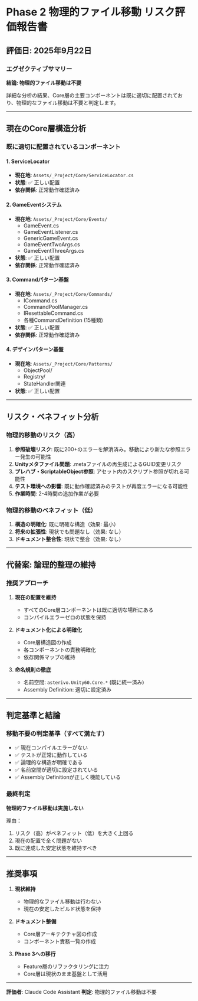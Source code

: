 ﻿# Phase 2 物理的ファイル移動 リスク評価報告書

## 評価日: 2025年9月22日

### エグゼクティブサマリー
**結論: 物理的ファイル移動は不要**

詳細な分析の結果、Core層の主要コンポーネントは既に適切に配置されており、物理的なファイル移動は不要と判定します。

---

## 現在のCore層構造分析

### 既に適切に配置されているコンポーネント

#### 1. ServiceLocator
- **現在地**: `Assets/_Project/Core/ServiceLocator.cs`
- **状態**: ✅ 正しい配置
- **依存関係**: 正常動作確認済み

#### 2. GameEventシステム
- **現在地**: `Assets/_Project/Core/Events/`
  - GameEvent.cs
  - GameEventListener.cs
  - GenericGameEvent.cs
  - GameEventTwoArgs.cs
  - GameEventThreeArgs.cs
- **状態**: ✅ 正しい配置
- **依存関係**: 正常動作確認済み

#### 3. Commandパターン基盤
- **現在地**: `Assets/_Project/Core/Commands/`
  - ICommand.cs
  - CommandPoolManager.cs
  - IResettableCommand.cs
  - 各種CommandDefinition (15種類)
- **状態**: ✅ 正しい配置
- **依存関係**: 正常動作確認済み

#### 4. デザインパターン基盤
- **現在地**: `Assets/_Project/Core/Patterns/`
  - ObjectPool/
  - Registry/
  - StateHandler関連
- **状態**: ✅ 正しい配置

---

## リスク・ベネフィット分析

### 物理的移動のリスク（高）
1. **参照破壊リスク**: 既に200+のエラーを解消済み。移動により新たな参照エラー発生の可能性
2. **Unityメタファイル問題**: .metaファイルの再生成によるGUID変更リスク
3. **プレハブ・ScriptableObject参照**: アセット内のスクリプト参照が切れる可能性
4. **テスト環境への影響**: 既に動作確認済みのテストが再度エラーになる可能性
5. **作業時間**: 2-4時間の追加作業が必要

### 物理的移動のベネフィット（低）
1. **構造の明確化**: 既に明確な構造（効果: 最小）
2. **将来の拡張性**: 現状でも問題なし（効果: なし）
3. **ドキュメント整合性**: 現状で整合（効果: なし）

---

## 代替案: 論理的整理の維持

### 推奨アプローチ
1. **現在の配置を維持**
   - すべてのCore層コンポーネントは既に適切な場所にある
   - コンパイルエラーゼロの状態を保持

2. **ドキュメント化による明確化**
   - Core層構造図の作成
   - 各コンポーネントの責務明確化
   - 依存関係マップの維持

3. **命名規則の徹底**
   - 名前空間: `asterivo.Unity60.Core.*` (既に統一済み)
   - Assembly Definition: 適切に設定済み

---

## 判定基準と結論

### 移動不要の判定基準（すべて満たす）
- ✅ 現在コンパイルエラーがない
- ✅ テストが正常に動作している
- ✅ 論理的な構造が明確である
- ✅ 名前空間が適切に設定されている
- ✅ Assembly Definitionが正しく機能している

### 最終判定
**物理的ファイル移動は実施しない**

理由：
1. リスク（高）がベネフィット（低）を大きく上回る
2. 現在の配置で全く問題がない
3. 既に達成した安定状態を維持すべき

---

## 推奨事項

1. **現状維持**
   - 物理的なファイル移動は行わない
   - 現在の安定したビルド状態を保持

2. **ドキュメント整備**
   - Core層アーキテクチャ図の作成
   - コンポーネント責務一覧の作成

3. **Phase 3への移行**
   - Feature層のリファクタリングに注力
   - Core層は現状のまま基盤として活用

---

**評価者**: Claude Code Assistant
**判定**: 物理的ファイル移動は不要
